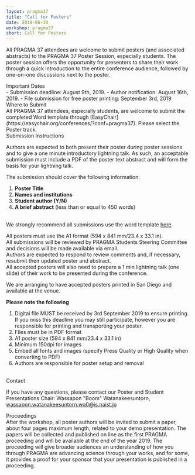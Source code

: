 ```yaml
---
layout: pragma37
title: "Call for Posters"
date: 2019-06-30
workshop: pragma37
short: Call for Posters
---
```



All PRAGMA 37 attendees are welcome to submit posters (and associated
abstracts) to the PRAGMA 37 Poster Session, especially students. The poster
session offers the opportunity for presenters to share their work through a
quick introduction to the entire conference audience, followed by one-on-one
discussions next to the poster.

<div class="border37">Important Dates</div>
- Submission deadline: August 9th, 2019.
- Author notification: August 16th, 2019.
- File submission for free poster printing: September 3rd, 2019

<br>

<div class="border37">Where to Submit</div>
All PRAGMA 37 attendees, especially students, are welcome to submit the
completed Word template through [EasyChair](https://easychair.org/conferences/?conf=pragma37). Please select the Poster track.

<div class="border37">Submission Instructions</div>

Authors are expected to both present their poster during poster sessions and
to give a one minute introductory lightning talk. As such, an acceptable
submission must include a PDF of the poster text abstract and will form the
basis for your lightning talk.


The submission should cover the following information: 

1.	**Poster Title**
2.	**Names and institutions**
3.	**Student author (Y/N)**
4.	**A brief abstract** (less than or equal to 450 words)

<br>
We strongly recommend all submissions use the word template 
<a href="/images/pragma37/PRAGMA37_Poster_Abstract_Template_v1.dotx">here</a>.<br>

All posters must use the A1 format (594 x 841 mm/23.4 x 33.1 in).<br>
All submissions will be reviewed by PRAGMA Students Steering Committee and
decisions will be made available via email.<br>
Authors are expected to respond to review comments and, if necessary, resubmit
their updated poster and abstract.<br>
All accepted posters will also need to prepare a 1 min lightning talk (one
slide) of their work to be presented during the conference.<br>


We are arranging to have accepted posters printed in San Diego and available at
the venue.<br>

<b>Please note the following</b>

1.	Digital file MUST be received by 3rd September 2019 to ensure printing.
If you miss this deadline you may still participate, however you are
responsible for printing and transporting your poster.
2.	Files must be in PDF format
3.	A1 poster size (594 x 841 mm/23.4 x 33.1 in)
4.	Minimum 150dpi for images
5.	Embed all fonts and images (specify Press Quality or High Quality when
converting to PDF)
6.	Authors are responsible for poster setup and removal

<br>

<div class="border37">Contact</div>

If you have any questions, please contact our Poster and Student Presentations
Chair:
Wassapon "Boom" Watanakeesuntorn, wassapon.watanakeesuntorn.wq0@is.naist.jp

<div class="border37">Proceedings</div>
After the workshop, all poster authors will be invited to submit a paper,
about four pages maximum length, related to your demo presentation.  The
papers will be collected and published on line as the first PRAGMA proceeding
and will be available at the end of the year 2019.  The proceeding will give
broader audiences an understanding of how you through PRAGMA are advancing
science through your works, and for some, it provides a proof for your sponsor
that your presentation is published in a proceeding.

